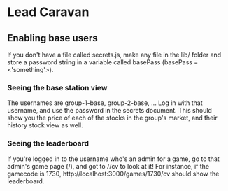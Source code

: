 # Lead Caravan

## Enabling base users

If you don't have a file called secrets.js, make any file in the lib/ folder and store a password string in a variable called basePass (basePass = <'something'>). 

### Seeing the base station view

The usernames are group-1-base, group-2-base, ...
Log in with that username, and use the password in the secrets document. This should show you the price of each of the stocks in the group's market, and their history stock view as well.

### Seeing the leaderboard

If you're logged in to the username who's an admin for a game, go to that admin's game page (/<gamecode>), and got to /<gamecode>/cv to look at it! For instance, if the gamecode is 1730, http://localhost:3000/games/1730/cv should show the leaderboard.
